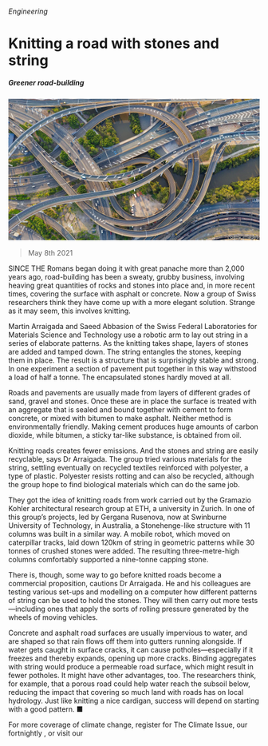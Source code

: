 ###### Engineering

# Knitting a road with stones and string 

##### Greener road-building 

![image](images/20210508_STP003_1.jpg) 

> May 8th 2021 

SINCE THE Romans began doing it with great panache more than 2,000 years ago, road-building has been a sweaty, grubby business, involving heaving great quantities of rocks and stones into place and, in more recent times, covering the surface with asphalt or concrete. Now a group of Swiss researchers think they have come up with a more elegant solution. Strange as it may seem, this involves knitting.

Martin Arraigada and Saeed Abbasion of the Swiss Federal Laboratories for Materials Science and Technology use a robotic arm to lay out string in a series of elaborate patterns. As the knitting takes shape, layers of stones are added and tamped down. The string entangles the stones, keeping them in place. The result is a structure that is surprisingly stable and strong. In one experiment a section of pavement put together in this way withstood a load of half a tonne. The encapsulated stones hardly moved at all.


Roads and pavements are usually made from layers of different grades of sand, gravel and stones. Once these are in place the surface is treated with an aggregate that is sealed and bound together with cement to form concrete, or mixed with bitumen to make asphalt. Neither method is environmentally friendly. Making cement produces huge amounts of carbon dioxide, while bitumen, a sticky tar-like substance, is obtained from oil.

Knitting roads creates fewer emissions. And the stones and string are easily recyclable, says Dr Arraigada. The group tried various materials for the string, settling eventually on recycled textiles reinforced with polyester, a type of plastic. Polyester resists rotting and can also be recycled, although the group hope to find biological materials which can do the same job.

They got the idea of knitting roads from work carried out by the Gramazio Kohler architectural research group at ETH, a university in Zurich. In one of this group’s projects, led by Gergana Rusenova, now at Swinburne University of Technology, in Australia, a Stonehenge-like structure with 11 columns was built in a similar way. A mobile robot, which moved on caterpillar tracks, laid down 120km of string in geometric patterns while 30 tonnes of crushed stones were added. The resulting three-metre-high columns comfortably supported a nine-tonne capping stone.

There is, though, some way to go before knitted roads become a commercial proposition, cautions Dr Arraigada. He and his colleagues are testing various set-ups and modelling on a computer how different patterns of string can be used to hold the stones. They will then carry out more tests—including ones that apply the sorts of rolling pressure generated by the wheels of moving vehicles.

Concrete and asphalt road surfaces are usually impervious to water, and are shaped so that rain flows off them into gutters running alongside. If water gets caught in surface cracks, it can cause potholes—especially if it freezes and thereby expands, opening up more cracks. Binding aggregates with string would produce a permeable road surface, which might result in fewer potholes. It might have other advantages, too. The researchers think, for example, that a porous road could help water reach the subsoil below, reducing the impact that covering so much land with roads has on local hydrology. Just like knitting a nice cardigan, success will depend on starting with a good pattern. ■

For more coverage of climate change, register for The Climate Issue, our fortnightly , or visit our 

